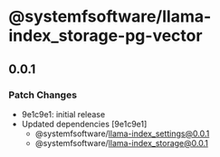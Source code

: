 # @systemfsoftware/llama-index_storage-pg-vector

## 0.0.1

### Patch Changes

- 9e1c9e1: initial release
- Updated dependencies [9e1c9e1]
  - @systemfsoftware/llama-index_settings@0.0.1
  - @systemfsoftware/llama-index_storage@0.0.1
